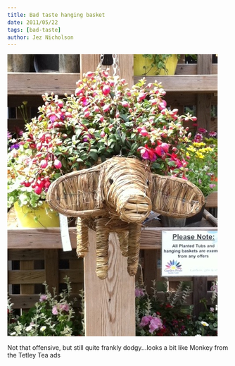 ```yaml
---
title: Bad taste hanging basket
date: 2011/05/22
tags: [bad-taste]
author: Jez Nicholson
---
```

<div class='p_embed p_image_embed'>
<a href="/media/getfile/files.posterous.com/jnicho02/pmkBlj9m3Ytx3wTu5PFQrC5mgW2Z6TG23fGtDyTh06FRFGr8ubMwq6fUDT8Q/photo.jpg"><img alt="Photo" height="640" src="/media/getfile/files.posterous.com/jnicho02/957WEGc275u0hh5zxnSdEfYhO6U1LIobvkBNyNZMaxFwAsZIsUqGGxHke3T3/photo.jpg.scaled.500.jpg" width="478" /></a>
</div>

Not that offensive, but still quite frankly dodgy...looks a bit like Monkey from the Tetley Tea ads
